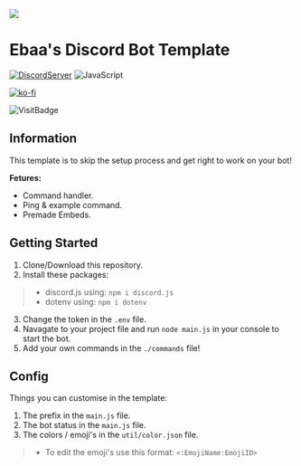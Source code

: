 
<img src="https://imgur.com/ZAErOdx.png" align="middle"></img>
<h1> Ebaa's Discord Bot Template </h1>

[![DiscordServer](https://img.shields.io/badge/Discord-%20Support-7289DA?style=flat-square&logo=discord)](https://discord.gg/GeMa7KCDWV)
![JavaScript](https://img.shields.io/badge/JavaScript-100%25-yellow?style=flat-square&logo=JavaScript) 

[![ko-fi](https://ko-fi.com/img/githubbutton_sm.svg)](https://ko-fi.com/B0B73WFJT)

![VisitBadge](https://estruyf-github.azurewebsites.net/api/VisitorHit?user=EbaaCode&repo=Discord-Bot-Templat&countColorcountColor&countColor=%237B1E7A)


 <h2> Information</h2>
This template is to skip the setup process and get right to work on your bot!

**Fetures:**
 - Command handler.
 - Ping & example command.
 - Premade Embeds. 

<h2>Getting Started</h2>

 1. Clone/Download this repository.
 2. Install these packages:
>  - discord.js using: `npm i discord.js`
>  - dotenv using: `npm i dotenv`
 3. Change the token in the `.env` file.
 4. Navagate to your project file and run `node main.js` in your console to start the bot.
 5. Add your own commands in the `./commands` file! 
<h2>Config</h2>
Things you can customise in the template:

 1. The prefix in the `main.js` file.
 2. The bot status in the `main.js` file.
 3. The colors / emoji's in the `util/color.json` file.
> - To edit the emoji's use this format: `<:EmojiName:EmojiID>`
